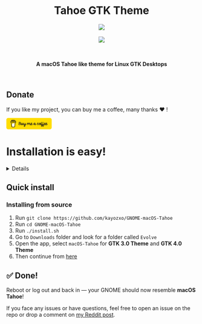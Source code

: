 <h1 align="center"> Tahoe GTK Theme </h1>
<p align="center"> <img src="screenshots/v0.2.0-1.png"/> </p>
<p align="center"> <img src="screenshots/v0.2.0-2.png"/> </p>

<br>
<p align="center"> <b> A macOS Tahoe like theme for Linux GTK Desktops </b> </p>
<br>

## Donate

If you like my project, you can buy me a coffee, many thanks ❤️ !

<a href="https://www.buymeacoffee.com/kayozxo"><img src="screenshots/bmc-button.png" width="120" height="30"/></a>

# Installation is easy!

<details>

- [Open Bar](https://extensions.gnome.org/extension/6580/open-bar/)
- [Blur My Shell](https://extensions.gnome.org/extension/3193/blur-my-shell/)
- [Dash to Dock](https://extensions.gnome.org/extension/307/dash-to-dock/)
- [Gnome 4x UI Improvements](https://extensions.gnome.org/extension/4158/gnome-40-ui-improvements/)
- [Space bar](https://extensions.gnome.org/extension/5090/space-bar/)
- [Tiling Shell](https://extensions.gnome.org/extension/7065/tiling-shell/)
- [User Themes](https://extensions.gnome.org/extension/19/user-themes/)
- [Vitals](https://extensions.gnome.org/extension/1460/vitals/)
- [Wallpapers](./.config/walls)

</details>

## Quick install

### Installing from source

1. Run `git clone https://github.com/kayozxo/GNOME-macOS-Tahoe`
2. Run `cd GNOME-macOS-Tahoe`
3. Run `./install.sh`
4. Go to `Downloads` folder and look for a folder called `Evolve`
5. Open the app, select `macOS-Tahoe` for **GTK 3.0 Theme** and **GTK 4.0 Theme**
6. Then continue from [here](.config/IMPORTANT.md)

## ✅ Done!

Reboot or log out and back in — your GNOME should now resemble **macOS Tahoe**!

If you face any issues or have questions, feel free to open an issue on the repo or drop a comment on [my Reddit post](https://www.reddit.com/r/unixporn/comments/1l9dqpk/gnome_macos_tahoe_but_better/).
